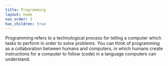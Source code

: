 ```yaml
---
title: Programming
layout: home
nav_order: 3
has_children: true
---
```


Programming refers to a technological process for telling a computer which tasks to perform in order to solve problems. You can think of programming as a collaboration between humans and computers, in which humans create instructions for a computer to follow (code) in a language computers can understand.